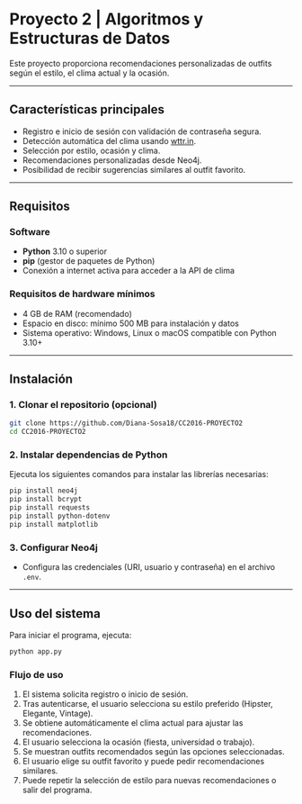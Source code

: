# Proyecto 2 | Algoritmos y Estructuras de Datos

Este proyecto proporciona recomendaciones personalizadas de outfits según el estilo, el clima actual y la ocasión.

---

## Características principales

- Registro e inicio de sesión con validación de contraseña segura.
- Detección automática del clima usando [wttr.in](https://wttr.in).
- Selección por estilo, ocasión y clima.
- Recomendaciones personalizadas desde Neo4j.
- Posibilidad de recibir sugerencias similares al outfit favorito.

---

## Requisitos

### Software

- **Python** 3.10 o superior
- **pip** (gestor de paquetes de Python)
- Conexión a internet activa para acceder a la API de clima  

### Requisitos de hardware mínimos

- 4 GB de RAM (recomendado)  
- Espacio en disco: mínimo 500 MB para instalación y datos  
- Sistema operativo: Windows, Linux o macOS compatible con Python 3.10+  

---

## Instalación

### 1. Clonar el repositorio (opcional)

```bash
git clone https://github.com/Diana-Sosa18/CC2016-PROYECTO2 
cd CC2016-PROYECTO2
```

### 2. Instalar dependencias de Python

Ejecuta los siguientes comandos para instalar las librerías necesarias:

```bash
pip install neo4j
pip install bcrypt
pip install requests
pip install python-dotenv
pip install matplotlib
```

### 3. Configurar Neo4j

- Configura las credenciales (URI, usuario y contraseña) en el archivo `.env`.

---

## Uso del sistema

Para iniciar el programa, ejecuta:

```bash
python app.py
```

### Flujo de uso

1. El sistema solicita registro o inicio de sesión.  
2. Tras autenticarse, el usuario selecciona su estilo preferido (Hipster, Elegante, Vintage).  
3. Se obtiene automáticamente el clima actual para ajustar las recomendaciones.  
4. El usuario selecciona la ocasión (fiesta, universidad o trabajo).  
5. Se muestran outfits recomendados según las opciones seleccionadas.  
6. El usuario elige su outfit favorito y puede pedir recomendaciones similares.  
7. Puede repetir la selección de estilo para nuevas recomendaciones o salir del programa.
